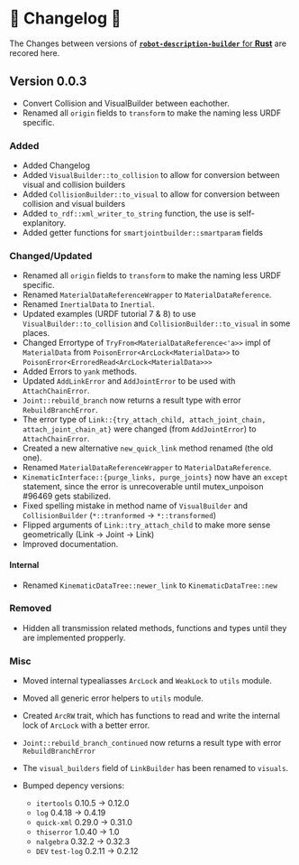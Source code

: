 # 🦀 Changelog 🦀
The Changes between versions of [<b>`robot-description-builder`</b> for <b>Rust</b>](https://github.com/SuperJappie08/robot-description-builder/tree/master/robot-description-builder#robot-description-builder-) are recored here.

## Version 0.0.3
- Convert Collision and VisualBuilder between eachother.
- Renamed all `origin` fields to `transform` to make the naming less URDF specific.

### Added
- Added Changelog
- Added `VisualBuilder::to_collision` to allow for conversion between visual and collision builders
- Added `CollisionBuilder::to_visual` to allow for conversion between collision and visual builders
- Added `to_rdf::xml_writer_to_string` function, the use is self-explanitory.
- Added getter functions for `smartjointbuilder::smartparam` fields

### Changed/Updated
- Renamed all `origin` fields to `transform` to make the naming less URDF specific.
- Renamed `MaterialDataReferenceWrapper` to `MaterialDataReference`.
- Renamed `InertialData` to `Inertial`.
- Updated examples (URDF tutorial 7 & 8) to use `VisualBuilder::to_collision` and `CollisionBuilder::to_visual` in some places.
- Changed Errortype of `TryFrom<MaterialDataReference<'a>>` impl of `MaterialData` from `PoisonError<ArcLock<MaterialData>>` to `PoisonError<ErroredRead<ArcLock<MaterialData>>>`
- Added Errors to `yank` methods.
- Updated `AddLinkError` and `AddJointError` to be used with `AttachChainError`.
- `Joint::rebuild_branch` now returns a result type with error `RebuildBranchError`.
- The error type of `Link::{try_attach_child, attach_joint_chain, attach_joint_chain_at}` were changed (from `AddJointError`) to `AttachChainError`.
- Created a new alternative `new_quick_link` method renamed (the old one). 
- Renamed `MaterialDataReferenceWrapper` to `MaterialDataReference`.
- `KinematicInterface::{purge_links, purge_joints}` now have an `except` statement, since the error is unrecoverable until mutex_unpoison #96469 gets stabilized.
- Fixed spelling mistake in method name of `VisualBuilder` and `CollisionBuilder` (`*::tranformed` -> `*::transformed`)
- Flipped arguments of `Link::try_attach_child` to make more sense geometrically (Link -> Joint -> Link)
- Improved documentation.

#### Internal
- Renamed `KinematicDataTree::newer_link` to `KinematicDataTree::new` 

### Removed
- Hidden all transmission related methods, functions and types until they are implemented propperly.

### Misc
- Moved internal typealiasses `ArcLock` and `WeakLock` to `utils` module.
- Moved all generic error helpers to `utils` module.
- Created `ArcRW` trait, which has functions to read and write the internal lock of `ArcLock` with a better error. 
- `Joint::rebuild_branch_continued` now returns a result type with error `RebuildBranchError`
- The `visual_builders` field of `LinkBuilder` has been renamed to `visuals`.

- Bumped depency versions:
    - `itertools` 0.10.5 -> 0.12.0
    - `log` 0.4.18 -> 0.4.19 
    - `quick-xml` 0.29.0 -> 0.31.0
    - `thiserror` 1.0.40 -> 1.0
    - `nalgebra` 0.32.2 -> 0.32.3
    - `DEV` `test-log` 0.2.11 -> 0.2.12